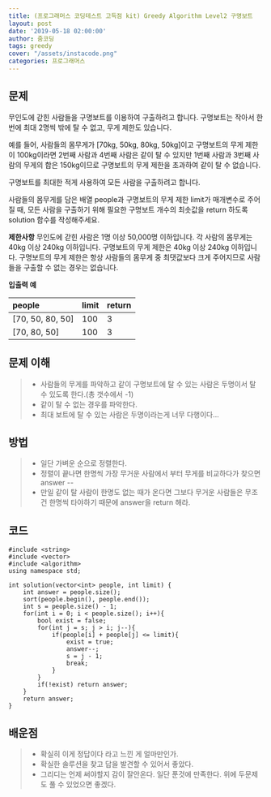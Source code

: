 ```yaml
---
title: (프로그래머스 코딩테스트 고득점 kit) Greedy Algorithm Level2 구명보트
layout: post
date: '2019-05-18 02:00:00'
author: 줌코딩
tags: greedy
cover: "/assets/instacode.png"
categories: 프로그래머스
---
```

## 문제
무인도에 갇힌 사람들을 구명보트를 이용하여 구출하려고 합니다. 구명보트는 작아서 한 번에 최대 2명씩 밖에 탈 수 없고, 무게 제한도 있습니다.

예를 들어, 사람들의 몸무게가 [70kg, 50kg, 80kg, 50kg]이고 구명보트의 무게 제한이 100kg이라면 2번째 사람과 4번째 사람은 같이 탈 수 있지만 1번째 사람과 3번째 사람의 무게의 합은 150kg이므로 구명보트의 무게 제한을 초과하여 같이 탈 수 없습니다.

구명보트를 최대한 적게 사용하여 모든 사람을 구출하려고 합니다.

사람들의 몸무게를 담은 배열 people과 구명보트의 무게 제한 limit가 매개변수로 주어질 때, 모든 사람을 구출하기 위해 필요한 구명보트 개수의 최솟값을 return 하도록 solution 함수를 작성해주세요.

**제한사항**
무인도에 갇힌 사람은 1명 이상 50,000명 이하입니다.
각 사람의 몸무게는 40kg 이상 240kg 이하입니다.
구명보트의 무게 제한은 40kg 이상 240kg 이하입니다.
구명보트의 무게 제한은 항상 사람들의 몸무게 중 최댓값보다 크게 주어지므로 사람들을 구출할 수 없는 경우는 없습니다.

**입출력 예**

| people | limit | return |
|:--------|:--------|:--------|
| [70, 50, 80, 50] | 100 | 3 |
| [70, 80, 50] | 100 | 3 |

## 문제 이해
>* 사람들의 무게를 파악하고 같이 구명보트에 탈 수 있는 사람은 두명이서 탈 수 있도록 한다.(총 갯수에서 -1)
>* 같이 탈 수 없는 경우를 파악한다.
>* 최대 보트에 탈 수 있는 사람은 두명이라는게 너무 다행이다...

## 방법
>* 일단 가벼운 순으로 정렬한다.
>* 정렬이 끝나면 한명씩 가장 무거운 사람에서 부터 무게를 비교하다가 찾으면 answer --
>* 만일 같이 탈 사람이 한명도 없는 때가 온다면 그보다 무거운 사람들은 무조건 한명씩 타야하기 때문에 answer을 return 해라.

## 코드
    #include <string>
    #include <vector>
    #include <algorithm>
    using namespace std;

    int solution(vector<int> people, int limit) {
        int answer = people.size();
        sort(people.begin(), people.end());
        int s = people.size() - 1;
        for(int i = 0; i < people.size(); i++){
            bool exist = false;
            for(int j = s; j > i; j--){
                if(people[i] + people[j] <= limit){
                    exist = true;
                    answer--;
                    s = j - 1;
                    break;
                }
            }
            if(!exist) return answer;
        }
        return answer;
    }


## 배운점
>* 확실히 이게 정답이다 라고 느낀 게 얼마만인가.
>* 확실한 솔루션을 찾고 답을 발견할 수 있어서 좋았다.
>* 그리디는 언제 써야할지 감이 잘안온다. 일단 푼것에 만족한다. 위에 두문제도 풀 수 있었으면 좋겠다.


